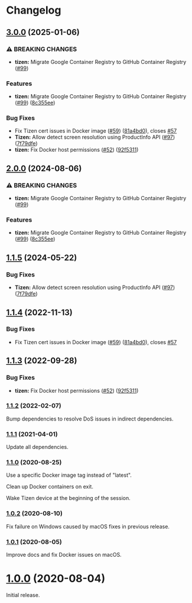 # Changelog

## [3.0.0](https://github.com/joeyparrish/generic-webdriver-server/compare/tizen-webdriver-server-v2.0.0...tizen-webdriver-server-v3.0.0) (2025-01-06)


### ⚠ BREAKING CHANGES

* **tizen:** Migrate Google Container Registry to GitHub Container Registry ([#99](https://github.com/joeyparrish/generic-webdriver-server/issues/99))

### Features

* **tizen:** Migrate Google Container Registry to GitHub Container Registry ([#99](https://github.com/joeyparrish/generic-webdriver-server/issues/99)) ([8c355ee](https://github.com/joeyparrish/generic-webdriver-server/commit/8c355ee96224f87b2804df16d2064d44826d36b8))


### Bug Fixes

* Fix Tizen cert issues in Docker image ([#59](https://github.com/joeyparrish/generic-webdriver-server/issues/59)) ([81a4bd0](https://github.com/joeyparrish/generic-webdriver-server/commit/81a4bd0f76d66b9e0b62b297cd6377b3e1288ce0)), closes [#57](https://github.com/joeyparrish/generic-webdriver-server/issues/57)
* **Tizen:** Allow detect screen resolution using ProductInfo API ([#97](https://github.com/joeyparrish/generic-webdriver-server/issues/97)) ([7f79dfe](https://github.com/joeyparrish/generic-webdriver-server/commit/7f79dfe1c2cdb86130f9b29e9aa32b982863cb1c))
* **tizen:** Fix Docker host permissions ([#52](https://github.com/joeyparrish/generic-webdriver-server/issues/52)) ([92f5311](https://github.com/joeyparrish/generic-webdriver-server/commit/92f5311c40de85c3e9e21a4c391511b9679bf687))

## [2.0.0](https://github.com/shaka-project/generic-webdriver-server/compare/tizen-webdriver-server-v1.1.5...tizen-webdriver-server-v2.0.0) (2024-08-06)


### ⚠ BREAKING CHANGES

* **tizen:** Migrate Google Container Registry to GitHub Container Registry ([#99](https://github.com/shaka-project/generic-webdriver-server/issues/99))

### Features

* **tizen:** Migrate Google Container Registry to GitHub Container Registry ([#99](https://github.com/shaka-project/generic-webdriver-server/issues/99)) ([8c355ee](https://github.com/shaka-project/generic-webdriver-server/commit/8c355ee96224f87b2804df16d2064d44826d36b8))

## [1.1.5](https://github.com/shaka-project/generic-webdriver-server/compare/tizen-webdriver-server-v1.1.4...tizen-webdriver-server-v1.1.5) (2024-05-22)


### Bug Fixes

* **Tizen:** Allow detect screen resolution using ProductInfo API ([#97](https://github.com/shaka-project/generic-webdriver-server/issues/97)) ([7f79dfe](https://github.com/shaka-project/generic-webdriver-server/commit/7f79dfe1c2cdb86130f9b29e9aa32b982863cb1c))

## [1.1.4](https://github.com/shaka-project/generic-webdriver-server/compare/tizen-webdriver-server-v1.1.3...tizen-webdriver-server-v1.1.4) (2022-11-13)


### Bug Fixes

* Fix Tizen cert issues in Docker image ([#59](https://github.com/shaka-project/generic-webdriver-server/issues/59)) ([81a4bd0](https://github.com/shaka-project/generic-webdriver-server/commit/81a4bd0f76d66b9e0b62b297cd6377b3e1288ce0)), closes [#57](https://github.com/shaka-project/generic-webdriver-server/issues/57)

## [1.1.3](https://github.com/shaka-project/generic-webdriver-server/compare/tizen-webdriver-server-v1.1.2...tizen-webdriver-server-v1.1.3) (2022-09-28)


### Bug Fixes

* **tizen:** Fix Docker host permissions ([#52](https://github.com/shaka-project/generic-webdriver-server/issues/52)) ([92f5311](https://github.com/shaka-project/generic-webdriver-server/commit/92f5311c40de85c3e9e21a4c391511b9679bf687))

### [1.1.2](https://github.com/shaka-project/generic-webdriver-server/compare/tizen-webdriver-server-v1.1.1...tizen-webdriver-server-v1.1.2) (2022-02-07)

Bump dependencies to resolve DoS issues in indirect dependencies.

### [1.1.1](https://github.com/shaka-project/generic-webdriver-server/compare/tizen-webdriver-server-v1.1.0...tizen-webdriver-server-v1.1.1) (2021-04-01)

Update all dependencies.

### [1.1.0](https://github.com/shaka-project/generic-webdriver-server/compare/tizen-webdriver-server-v1.0.2...tizen-webdriver-server-v1.1.0) (2020-08-25)

Use a specific Docker image tag instead of "latest".

Clean up Docker containers on exit.

Wake Tizen device at the beginning of the session.

### [1.0.2](https://github.com/shaka-project/generic-webdriver-server/compare/tizen-webdriver-server-v1.0.1...tizen-webdriver-server-v1.0.2) (2020-08-10)

Fix failure on Windows caused by macOS fixes in previous release.

### [1.0.1](https://github.com/shaka-project/generic-webdriver-server/compare/tizen-webdriver-server-v1.0.0...tizen-webdriver-server-v1.0.1) (2020-08-05)

Improve docs and fix Docker issues on macOS.

# [1.0.0](https://github.com/shaka-project/generic-webdriver-server/commit/72100d7dffb4997d47360d5f0d81ae1409d6200b) (2020-08-04)

Initial release.
